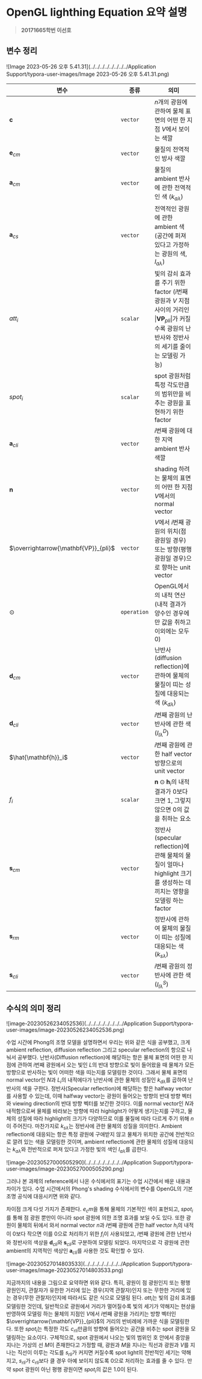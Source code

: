 # OpenGL lighthing Equation 요약 설명



> **20171665학번 이선호**



## 변수 정리



![Image 2023-05-26 오후 5.41.31](../../../../../../../../Application Support/typora-user-images/Image 2023-05-26 오후 5.41.31.png)



| 변수                                 | 종류        | 의미                                                         |
| ------------------------------------ | ----------- | ------------------------------------------------------------ |
| $\mathbf{c}$                         | `vector`    | $n$개의 광원에 관하여 물체 표면의 어떤 한 지점 $V$에서 보이는 색깔 |
| $\mathbf{e}_{cm}$                    | `vector`    | 물질의 전역적인 방사 색깔                                    |
| $\mathbf{a}_{cm}$                    | `vector`    | 물질의 ambient 반사에 관한 전역적인 색 ($k_{a\lambda}$)      |
| $\mathbf{a}_{cs}$                    | `vector`    | 전역적인 광원에 관한 ambient 색 (공간에 퍼져 있다고 가정하는 광원의 색, $I_{a\lambda}$) |
| $att_i$                              | `scalar`    | 빛의 감쇠 효과를 주기 위한 factor ($i$번째 광원과 $V$ 지점 사이의 거리인 $\|\mathbf{VP}_{pli}\|$가 커질수록 광원의 난반사와 정반사의 세기를 줄이는 모델링 가능) |
| $spot_i$                             | `scalar`    | spot 광원처럼 특정 각도만큼의 범위만을 비추는 광원을 표현하기 위한 factor |
| $\mathbf{a}_{cli}$                   | `vector`    | $i$번째 광원에 대한 지역 ambient 반사 색깔                   |
| $\mathbf{n}$                         | `vector`    | shading 하려는 물체의 표면의 어떤 한 지점 $V$에서의 normal vector |
| $\overrightarrow{\mathbf{VP}}_{pli}$ | `vector`    | $V$에서 $i$번째 광원의 위치(점 광원일 경우) 또는 방향(평행 광원일 경우)으로 향하는 unit vector |
| $\odot$                              | `operation` | OpenGL에서의 내적 연산(내적 결과가 양수인 경우에만 값을 취하고 이외에는 모두 0) |
| $\mathbf{d}_{cm}$                    | `vector`    | 난반사(diffusion reflection)에 관하여 물체의 물질이 띠는 성질에 대응되는 색 ($k_{d\lambda}$) |
| $\mathbf{d}_{cli}$                   | `vector`    | $i$번째 광원의 난반사에 관한 색 ($I_{l\lambda}^{D}$)         |
| $\hat{\mathbf{h}}_i$                 | `vector`    | $i$번째 광원에 관한 half vector 방향으로의 unit vector       |
| $f_i$                                | `scalar`    | $\mathbf{n} \odot \mathbf{h}_i$의 내적 결과가 0보다 크면 1, 그렇지 않으면 0의 값을 취하는 요소 |
| $\mathbf{s}_{cm}$                    | `vector`    | 정반사(specular reflection)에 관해 물체의 물질이 얼마나 highlight 크기를 생성하는 데 끼치는 영향을 모델링 하는 factor |
| $\mathbf{s}_{rm}$                    | `vector`    | 정반사에 관하여 물체의 물질이 띠는 성질에 대응되는 색 ($k_{s\lambda}$) |
| $\mathbf{s}_{cli}$                   | `vector`    | $i$번째 광원의 정반사에 관한 색 ($I_{l\lambda}^{S}$)         |





## 수식의 의미 정리



![image-20230526234052536](../../../../../../../../Application Support/typora-user-images/image-20230526234052536.png)

수업 시간에 Phong의 조명 모델을 설명하면서 우리는 위와 같은 식을 공부했고, 크게 ambient reflection, diffusion reflection 그리고 specular reflection의 항으로 나눠서 공부했다. 난반사(Diffusion reflection)에 해당하는 항은 물체 표면의 어떤 한 지점에 관하여 $i$번째 광원에서 오는 빛인 $L$의 반대 방향으로 빛이 들어왔을 때 물체가 모든 방향으로 반사하는 빛이 어떠한 색을 띠는지를 모델링한 것이다. 그래서 물체 표면의 normal vector인 $N$과 $L_i$의 내적에다가 난반사에 관한 물체의 성질인 $k_{d\lambda}$를 곱하여 난반사의 색을 구한다. 정반사(Specular reflection)에 해당하는 항은 halfway vector를 사용할 수 있는데, 이때 halfway vector는 광원이 들어오는 방향의 반대 방향 벡터와 viewing direction의 반대 방향 벡터를 보간한 것이다. 이를 normal vector인 $N$과 내적함으로써 물체를 바라보는 방향에 따라 highlight가 어떻게 생기는지를 구하고, 물체의 성질에 따라 highlight의 크기가 다양하므로 이를 물질에 따라 다르게 주기 위해 $n$이 주어진다. 마찬가지로 $k_{s\lambda}$는 정반사에 관한 물체의 성질을 의미한다. Ambient reflection에 대응되는 항은 특정 광원에 구애받지 않고 물체가 위치한 공간에 전반적으로 깔려 있는 색을 모델링한 것이며, ambient reflection에 관한 물체의 성질에 대응되는 $k_{a\lambda}$와 전반적으로 퍼져 있다고 가정한 빛의 색인 $I_{a\lambda}$를 곱한다.



![image-20230527000505290](../../../../../../../../Application Support/typora-user-images/image-20230527000505290.png)

그러나 본 과제의 reference에서 나온 수식에서의 표기는 수업 시간에서 배운 내용과 차이가 있다. 수업 시간에서의 Phong's shading 수식에서의 변수를 OpenGL의 기본 조명 공식에 대응시키면 위와 같다. 

차이점 크게 다섯 가지가 존재한다. $e_cm$을 통해 물체의 기본적인 색이 표현되고, $spot_i$를 통해 점 광원 뿐만이 아니라 spot 광원에 의한 조명 효과를 보일 수도 있다. 또한 광원이 물체의 뒤에서 와서  normal vector $n$과 $i$번째 광원에 관한 half vector $h_i$의 내적이 0보다 작으면 이를 0으로 처리하기 위한 $f_i$이 사용되었고, $i$번째 광원에 관한 난반사와 정반사의 색상을 $\mathbf{d}_{cli}$와 $\mathbf{s}_{cli}$로 구분하여 모델링 되었다. 마지막으로 각 광원에 관한 ambient의 지역적인 색상인 $\mathbf{a}_{cli}$를 사용한 것도 확인할 수 있다.



![image-20230527014803533](../../../../../../../../Application Support/typora-user-images/image-20230527014803533.png)

지금까지의 내용을 그림으로 요약하면 위와 같다. 특히, 광원이 점 광원인지 또는 평행 광원인지, 관찰자가 유한한 거리에 있는 경우(지역 관찰자)인지 또는 무한한 거리에 있는 경우(무한 관찰자)인지에 따라서도 같은 식으로 모델링 된다. $att_i$는 빛의 감쇠 효과를 모델링한 것인데, 일반적으로 광원에서 거리가 멀어질수록 빛의 세기가 약해지는 현상을 반영하여 모델링 하는 물체의 지점인 $V$에서 $i$번째 광원을 가리키는 방향 벡터인 $\overrightarrow{\mathbf{VP}}_{pli}$의 거리의 반비례에 가까운 식을 모델링한다. 또한 $spot_i$는 특정한 각도 $c_{rli}$만큼의 방향에 들어오는 공간을 비추는 spot 광원을 모델링하는 요소이다. 구체적으로, spot 광원에서 나오는 빛의 범위인 호 안에서 중앙을 지나는 가상의 선 $M$이 존재한다고 가정할 때, 광원과 $M$을 지나는 직선과 광원과 $V$를 지나는 직선이 이루는 각도를 $s_{rli}$가 커지면 커질수록 spot light의 전반적인 세기는 약해지고, $s_{rli}$가 $c_{rli}$보다 클 경우 아예 보이지 않도록 0으로 처리하는 효과를 줄 수 있다. 만약 spot 광원이 아닌 평행 광원이면 $spot_i$의 값은 $1.0$이 된다.